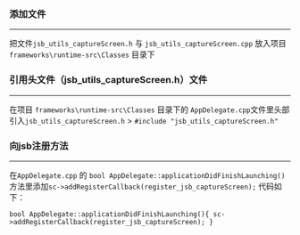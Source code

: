 ### 添加文件
---
把文件`jsb_utils_captureScreen.h` 与 `jsb_utils_captureScreen.cpp` 放入项目`frameworks\runtime-src\Classes`  目录下

### 引用头文件（jsb_utils_captureScreen.h）文件
---
在项目 `frameworks\runtime-src\Classes`  目录下的 `AppDelegate.cpp`文件里头部引入`jsb_utils_captureScreen.h`
	> `#include "jsb_utils_captureScreen.h"`

### 向jsb注册方法
---
在`AppDelegate.cpp` 的 `bool AppDelegate::applicationDidFinishLaunching()` 方法里添加`sc->addRegisterCallback(register_jsb_captureScreen);` 代码如下：

`
bool AppDelegate::applicationDidFinishLaunching(){
    		sc->addRegisterCallback(register_jsb_captureScreen);
}
` 
